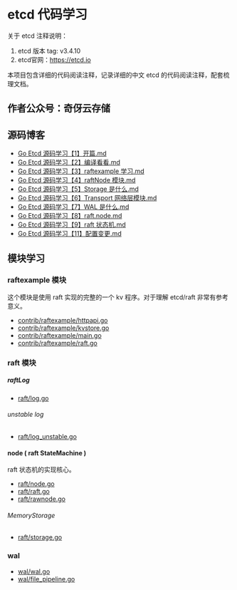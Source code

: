 # etcd 代码学习

关于 etcd 注释说明：

1. etcd 版本 tag: v3.4.10
2. etcd官网：https://etcd.io

本项目包含详细的代码阅读注释，记录详细的中文 etcd 的代码阅读注释，配套梳理文档。

## 作者公众号：奇伢云存储

## 源码博客

- [Go Etcd 源码学习【1】开篇.md](https://github.com/liqingqiya/readcode-etcd-v3.4.10/blob/master/docs/Go%20Etcd%20%E6%BA%90%E7%A0%81%E5%AD%A6%E4%B9%A0%E3%80%901%E3%80%91%E5%BC%80%E7%AF%87.md)
- [Go Etcd 源码学习【2】编译看看.md](https://github.com/liqingqiya/readcode-etcd-v3.4.10/blob/master/docs/Go%20Etcd%20%E6%BA%90%E7%A0%81%E5%AD%A6%E4%B9%A0%E3%80%902%E3%80%91%E7%BC%96%E8%AF%91%E7%9C%8B%E7%9C%8B.md)
- [Go Etcd 源码学习【3】raftexample 学习.md](https://github.com/liqingqiya/readcode-etcd-v3.4.10/blob/master/docs/Go%20Etcd%20%E6%BA%90%E7%A0%81%E5%AD%A6%E4%B9%A0%E3%80%903%E3%80%91raftexample%20%E5%AD%A6%E4%B9%A0.md)
- [Go Etcd 源码学习【4】raftNode 模块.md](https://github.com/liqingqiya/readcode-etcd-v3.4.10/blob/master/docs/Go%20Etcd%20%E6%BA%90%E7%A0%81%E5%AD%A6%E4%B9%A0%E3%80%904%E3%80%91raftNode%20%E6%A8%A1%E5%9D%97.md)
- [Go Etcd 源码学习【5】Storage 是什么.md](https://github.com/liqingqiya/readcode-etcd-v3.4.10/blob/master/docs/Go%20Etcd%20%E6%BA%90%E7%A0%81%E5%AD%A6%E4%B9%A0%E3%80%905%E3%80%91Storage%20%E6%98%AF%E4%BB%80%E4%B9%88.md)
- [Go Etcd 源码学习【6】Transport 网络层模块.md](https://github.com/liqingqiya/readcode-etcd-v3.4.10/blob/master/docs/Go%20Etcd%20%E6%BA%90%E7%A0%81%E5%AD%A6%E4%B9%A0%E3%80%906%E3%80%91Transport%20%E7%BD%91%E7%BB%9C%E5%B1%82%E6%A8%A1%E5%9D%97.md)
- [Go Etcd 源码学习【7】WAL 是什么.md](https://github.com/liqingqiya/readcode-etcd-v3.4.10/blob/master/docs/Go%20Etcd%20%E6%BA%90%E7%A0%81%E5%AD%A6%E4%B9%A0%E3%80%907%E3%80%91WAL%20%E6%98%AF%E4%BB%80%E4%B9%88.md)
- [Go Etcd 源码学习【8】raft.node.md](https://github.com/liqingqiya/readcode-etcd-v3.4.10/blob/master/docs/Go%20Etcd%20%E6%BA%90%E7%A0%81%E5%AD%A6%E4%B9%A0%E3%80%908%E3%80%91raft.node.md)
- [Go Etcd 源码学习【9】raft 状态机.md](https://github.com/liqingqiya/readcode-etcd-v3.4.10/blob/master/docs/Go%20Etcd%20%E6%BA%90%E7%A0%81%E5%AD%A6%E4%B9%A0%E3%80%909%E3%80%91raft%20%E7%8A%B6%E6%80%81%E6%9C%BA.md)
- [Go Etcd 源码学习【11】配置变更.md](https://github.com/liqingqiya/readcode-etcd-v3.4.10/blob/master/docs/Go%20Etcd%20%E6%BA%90%E7%A0%81%E5%AD%A6%E4%B9%A0%E3%80%9011%E3%80%91%E9%85%8D%E7%BD%AE%E5%8F%98%E6%9B%B4.md)


## 模块学习

### raftexample 模块

这个模块是使用 raft 实现的完整的一个 kv 程序。对于理解 etcd/raft 非常有参考意义。

- [contrib/raftexample/httpapi.go](https://github.com/liqingqiya/readcode-etcd-master/blob/master/src/go.etcd.io/etcd/contrib/raftexample/httpapi.go)
- [contrib/raftexample/kvstore.go](https://github.com/liqingqiya/readcode-etcd-master/blob/master/src/go.etcd.io/etcd/contrib/raftexample/kvstore.go)
- [contrib/raftexample/main.go](https://github.com/liqingqiya/readcode-etcd-master/blob/master/src/go.etcd.io/etcd/contrib/raftexample/main.go)
- [contrib/raftexample/raft.go](https://github.com/liqingqiya/readcode-etcd-master/blob/master/src/go.etcd.io/etcd/contrib/raftexample/raft.go)

### raft 模块

##### raftLog

- [raft/log.go](https://github.com/liqingqiya/readcode-etcd-master/blob/master/src/go.etcd.io/etcd/raft/log.go)

###### unstable log

- [raft/log_unstable.go](https://github.com/liqingqiya/readcode-etcd-master/blob/master/src/go.etcd.io/etcd/raft/log_unstable.go)

#### node ( raft StateMachine )

raft 状态机的实现核心。

- [raft/node.go](https://github.com/liqingqiya/readcode-etcd-master/blob/master/src/go.etcd.io/etcd/raft/node.go)
- [raft/raft.go](https://github.com/liqingqiya/readcode-etcd-master/blob/master/src/go.etcd.io/etcd/raft/raft.go)
- [raft/rawnode.go](https://github.com/liqingqiya/readcode-etcd-master/blob/master/src/go.etcd.io/etcd/raft/rawnode.go)

###### MemoryStorage

- [raft/storage.go](https://github.com/liqingqiya/readcode-etcd-master/blob/master/src/go.etcd.io/etcd/raft/storage.go)


### wal

- [wal/wal.go](https://github.com/liqingqiya/readcode-etcd-master/blob/master/src/go.etcd.io/etcd/wal/wal.go)
- [wal/file_pipeline.go](https://github.com/liqingqiya/readcode-etcd-master/blob/master/src/go.etcd.io/etcd/wal/file_pipeline.go)
